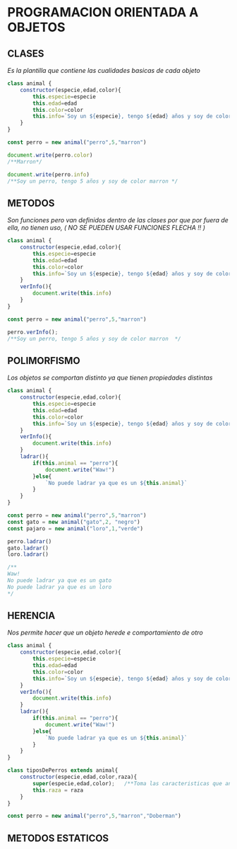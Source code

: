 # PROGRAMACION ORIENTADA A OBJETOS
## CLASES
*Es la plantilla que contiene las cualidades basicas de cada objeto*

~~~ js
class animal {
    constructor(especie,edad,color){
        this.especie=especie
        this.edad=edad
        this.color=color
        this.info=`Soy un ${especie}, tengo ${edad} años y soy de color ${color}`
    } 
}

const perro = new animal("perro",5,"marron")

document.write(perro.color)
/**Marron*/

document.write(perro.info)
/**Soy un perro, tengo 5 años y soy de color marron */ 
~~~
## METODOS
*Son funciones pero van definidos dentro de las clases por que por fuera de ella, no tienen uso, ( NO SE PUEDEN USAR FUNCIONES FLECHA !! )*

~~~ js
class animal {
    constructor(especie,edad,color){
        this.especie=especie
        this.edad=edad
        this.color=color
        this.info=`Soy un ${especie}, tengo ${edad} años y soy de color ${color}`
    } 
    verInfo(){
        document.write(this.info)
    }
}

const perro = new animal("perro",5,"marron")

perro.verInfo();
/**Soy un perro, tengo 5 años y soy de color marron  */
~~~
## POLIMORFISMO
*Los objetos se comportan distinto ya que tienen propiedades distintas*
~~~ js
class animal {
    constructor(especie,edad,color){
        this.especie=especie
        this.edad=edad
        this.color=color
        this.info=`Soy un ${especie}, tengo ${edad} años y soy de color ${color}`
    } 
    verInfo(){
        document.write(this.info)
    }
    ladrar(){
        if(this.animal == "perro"){
            document.write("Waw!")
        }else{
            `No puede ladrar ya que es un ${this.animal}`
        }
    }
}

const perro = new animal("perro",5,"marron")
const gato = new animal("gato",2, "negro")
const pajaro = new animal("loro",1,"verde")

perro.ladrar()
gato.ladrar()
loro.ladrar()

/**
Waw!
No puede ladrar ya que es un gato
No puede ladrar ya que es un loro
*/
~~~

## HERENCIA
*Nos permite hacer que un objeto herede e comportamiento de otro*
~~~ js
class animal {
    constructor(especie,edad,color){
        this.especie=especie
        this.edad=edad
        this.color=color
        this.info=`Soy un ${especie}, tengo ${edad} años y soy de color ${color}`
    } 
    verInfo(){
        document.write(this.info)
    }
    ladrar(){
        if(this.animal == "perro"){
            document.write("Waw!")
        }else{
            `No puede ladrar ya que es un ${this.animal}`
        }
    }
}

class tiposDePerros extends animal{
    constructor(especie,edad,color,raza){
        super(especie,edad,color);   /**Toma las caracteristicas que anteriormente ya se le habian dado*/
        this.raza = raza
    }
}

const perro = new animal("perro",5,"marron","Doberman")
~~~
## METODOS ESTATICOS